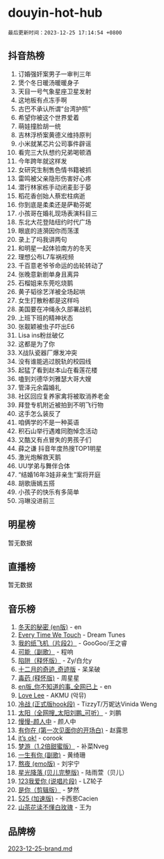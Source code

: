 # douyin-hot-hub

`最后更新时间：2023-12-25 17:14:54 +0800`

## 抖音热榜

1. 订婚强奸案男子一审判三年
1. 煲个冬日暖汤暖暖身子
1. 天目一号气象星座卫星发射
1. 这地板有点冻手啊
1. 古巴不承认所谓“台湾护照”
1. 希望你被这个世界爱着
1. 萌娃撞脸胡一统
1. 吉林浮桥案黄德义维持原判
1. 小米就某芯片公司事件辟谣
1. 看完三大队想约兄弟喝顿酒
1. 今年跨年就这样发
1. 女研究生制售色情书籍被抓
1. 雷鸣被父亲隐形伤害好心疼
1. 潜行林家栋手动闭麦彭于晏
1. 稻花香创始人蔡宏柱病逝
1. 你到底是柔柔还是萨勒芬妮
1. 小孩哥在婚礼现场表演科目三
1. 东北大花登陆纽约时代广场
1. 眼底的涟漪因你而荡漾
1. 录上了吗我讲两句
1. 和明星一起体验南方的冬天
1. 理想公布L7车祸视频
1. 千百意老爷爷命运的齿轮转动了
1. 张晚意新剧单身且离异
1. 石榴姐来东莞吃烧鹅
1. 黄子韬徐艺洋被全场起哄
1. 女生打散粉都是这样吗
1. 美国要在冲绳永久部署战机
1. 上班下班的精神状态
1. 张靓颖被虫子吓出E6
1. Lisa ins粉丝破亿
1. 这都是为了你
1. X战队瓷器厂爆发冲突
1. 没有谁能逃过脱轨的校园线
1. 起猛了看到赵本山在看莲花楼
1. 嗑到刘德华刘雅瑟大哥大嫂
1. 管泽元余霜婚礼
1. 社区回应复养家禽将被取消养老金
1. 拜登专机附近被拍到不明飞行物
1. 这手怎么装反了
1. 咱俩学的不是一种英语
1. 积石山举行遇难同胞悼念活动
1. 又酷又有点冒失的男孩子们
1. 薛之谦 抖音年度热搜TOP1明星
1. 激光炮解救天鹅
1. UU学弟与舞伴合体
1. “结婚16年3娃非亲生”案将开庭
1. 胡歌唐嫣五搭
1. 小孩子的快乐有多简单
1. 冯琳没进前三

## 明星榜

暂无数据

## 直播榜

暂无数据

## 音乐榜

1. [冬天的秘密 (en版)](https://sf6-cdn-tos.douyinstatic.com/obj/tos-cn-ve-2774/okIuMHDdzyf3FjGK4Lphe1vfHcQaPIHAg0Z4CR) - en
1. [Every Time We Touch](https://sf3-cdn-tos.douyinstatic.com/obj/tos-cn-ve-2774/ogN6lUKQeBBfEVhIOMikG1CcJjugxk1tztZyhP) - Dream Tunes
1. [我的纸飞机（片段2）](https://sf3-cdn-tos.douyinstatic.com/obj/tos-cn-ve-2774/oM2ZrKcg2CD5AeRB2gkeXOFB1IxAGJdZPazYHf) - GooGoo/王之睿
1. [可能（副歌）](https://sf3-cdn-tos.douyinstatic.com/obj/tos-cn-ve-2774/cde1731888894259b333569393c2fb51) - 程响
1. [陷阱（释怀版）](https://sf3-cdn-tos.douyinstatic.com/obj/tos-cn-ve-2774/oE8C21LeZrzKLDFfQYgMzx4GAIHageG5IzayY7) - Zy/白允y
1. [十二月的奇迹_奇迹版](https://sf6-cdn-tos.douyinstatic.com/obj/tos-cn-ve-2774/oMslvA9FBzGMGHnyUuoiiUjtIAXfMz6tzwByW8) - 呆呆破
1. [毒药 (释怀版)](https://sf3-cdn-tos.douyinstatic.com/obj/tos-cn-ve-2774/oYILMEAzspdZBIzy4frJNB8ZHPHWAhiwowd4Ad) - 周星星
1. [en版_你不知道的事_全网已上](https://sf6-cdn-tos.douyinstatic.com/obj/tos-cn-ve-2774/o4QbYLDezHUtFyDKdF9XfmPhIewaqEQAggj6Cb) - en
1. [Love Lee](https://sf3-cdn-tos.douyinstatic.com/obj/tos-cn-ve-2774/o05GbkJGbCBTdDnMtB0fwOYgkeZp23vrWQDQBS) - AKMU (악뮤)
1. [冷战 (正式版hook段)](https://sf3-cdn-tos.douyinstatic.com/obj/tos-cn-ve-2774/oMuEoiBasWApEMVDgNiI8VAByNmwo5J0pyf8Yx) - TizzyT/万妮达Vinida Weng
1. [太阳（全网搜_太阳刘鹏_可听）](https://sf3-cdn-tos.douyinstatic.com/obj/tos-cn-ve-2774/ogWbyIQnlBFImVbeDocRdCIYtBHlbJXgfZMvgz) - 刘鹏
1. [慢慢-颜人中](https://sf6-cdn-tos.douyinstatic.com/obj/tos-cn-ve-2774/ocjHNfBXdBxQNC8ZGAeoLMFTUgtBg8bkExunDC) - 颜人中
1. [有你在 (第一次见面你的开场白)](https://sf3-cdn-tos.douyinstatic.com/obj/tos-cn-ve-2774/oAthrQ3ClJBfI57uBoFEgNDYtNCZ0TSYQQfxQ0) - 赵露思
1. [it’s ok!](https://sf3-cdn-tos.douyinstatic.com/obj/tos-cn-ve-2774/0fc4d0ee28444bd0ab76e8b7c0003f52) - corook
1. [梦游（1.2倍甜蜜版）](https://sf3-cdn-tos.douyinstatic.com/obj/tos-cn-ve-2774/o4gyAUm8hwufoEABmwVIiQtHsFuGzAEEWtNMzo) - 补菜Nveg
1. [一生有你 (副歌)](https://sf3-cdn-tos.douyinstatic.com/obj/tos-cn-ve-2774/o8xzM8HLaQzgMiJ96FKAWCenIuzkFpfClDdmeW) - 黄绮珊
1. [熬夜 (emo版)](https://sf3-cdn-tos.douyinstatic.com/obj/tos-cn-ve-2774/ocQZvZErLThAfNQOtBZ178gQDfCDFBL9iB5lvY) - 刘宇宁
1. [星光降落 (贝儿完整版)](https://sf3-cdn-tos.douyinstatic.com/obj/tos-cn-ve-2774/okwB9hAwyAtsFFkFBzAX1hOOfQuIoMNs0W2Mwr) - 陆雨萱（贝儿）
1. [123我爱你 (说唱片段)](https://sf3-cdn-tos.douyinstatic.com/obj/tos-cn-ve-2774/oYCWFpY0hL9kda0dQKIGDYeKYfQmAse0DgpDjz) - LZ轮子
1. [是你（剪辑版）](https://sf3-cdn-tos.douyinstatic.com/obj/tos-cn-ve-2774/46019dae783c4c969944217fe1cfafc4) - 梦然
1. [525 (加速版)](https://sf6-cdn-tos.douyinstatic.com/obj/tos-cn-ve-2774/oIfKCtqfDyP8Vc9FpAPgWMyezT6LnDT1abRwGg) - 卡西恩Cacien
1. [山茶花读不懂白玫瑰](https://sf3-cdn-tos.douyinstatic.com/obj/tos-cn-ve-2774/osfn8B7DktrRHEPJgPCfDbw7QDQEkwC16BxZg9) - 王为

## 品牌榜

[2023-12-25-brand.md](2023-12-25-brand.md)
